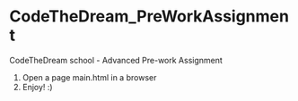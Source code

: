 # CodeTheDream_PreWorkAssignment
CodeTheDream school  - Advanced Pre-work Assignment

1. Open a page main.html in a browser
2. Enjoy! :)